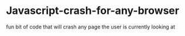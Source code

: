 # Javascript-crash-for-any-browser
fun bit of code that will crash any page the user is currently looking at
